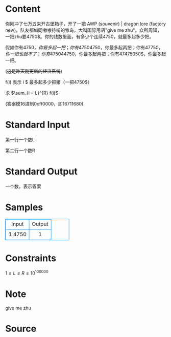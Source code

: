 
# Content

你刚冲了七万五来开古堡箱子，开了一把 AWP (souvenir) | dragon lore (factory new)。队友都如同嗷嗷待哺的雏鸟，大叫国际用语"give me zhu"。众所周知，一把zhu要4750$。你的钱数里面，有多少个连续4750，就最多起多少把。

假如你有4750$，你最多起一把；你有47504750$，你最多起两把；你有47750$，你一把也起不了；你有475044750$，你最多起两把；你有47475050$，你最多起一把。

(~~这是昨天刚更新的经济系统~~)

f(i) 表示 i $ 最多起多少把猪（一把4750$）

求 $\sum_{i = L}^{R} f(i)$   

(答案模16进制0xff0000，即16711680)

# Standard Input

第一行一个数L

第二行一个数R

# Standard Output

一个数，表示答案

# Samples

<style>
        table,table tr th, table tr td { border:1px solid #0094ff; }
        table { width: 200px; min-height: 25px; line-height: 25px; text-align: center; border-collapse: collapse;}   
    </style>
<table>
	<tr>
		<td>Input</td>
		<td>Output</td>
	</tr>
<tr><td>1
4750</td><td>1</td></tr></table>


# Constraints

$1 \leq L \leq R \leq 10^{100000}$

# Note

give me zhu

# Source


